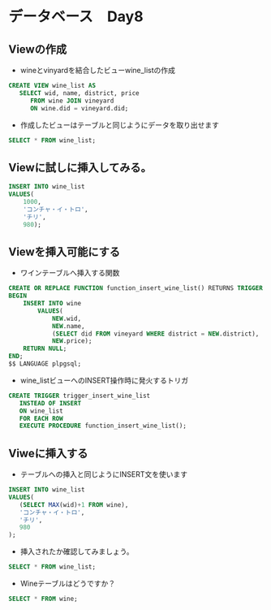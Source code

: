# データベース　Day8

## Viewの作成

* wineとvinyardを結合したビューwine_listの作成

```SQL
CREATE VIEW wine_list AS
   SELECT wid, name, district, price
      FROM wine JOIN vineyard 
      ON wine.did = vineyard.did;
```

* 作成したビューはテーブルと同じようにデータを取り出せます

```SQL
SELECT * FROM wine_list;
```

## Viewに試しに挿入してみる。

```SQL
INSERT INTO wine_list 
VALUES(   
	1000,
	'コンチャ・イ・トロ',  
	'チリ',  
	980);
```

## Viewを挿入可能にする

* ワインテーブルへ挿入する関数

```SQL
CREATE OR REPLACE FUNCTION function_insert_wine_list() RETURNS TRIGGER AS $$
BEGIN
	INSERT INTO wine 
		VALUES(
    		NEW.wid,
    		NEW.name,
     		(SELECT did FROM vineyard WHERE district = NEW.district),
       		NEW.price);
	RETURN NULL;
END;
$$ LANGUAGE plpgsql;
```

* wine_listビューへのINSERT操作時に発火するトリガ

```SQL
CREATE TRIGGER trigger_insert_wine_list
   INSTEAD OF INSERT
   ON wine_list 
   FOR EACH ROW
   EXECUTE PROCEDURE function_insert_wine_list();
 ```
 
 ## Viweに挿入する
 
 * テーブルへの挿入と同じようにINSERT文を使います
 
```SQL
INSERT INTO wine_list 
VALUES(
   (SELECT MAX(wid)+1 FROM wine),
   'コンチャ・イ・トロ',
   'チリ',
   980
);
```

* 挿入されたか確認してみましょう。

```SQL
SELECT * FROM wine_list;
```

* Wineテーブルはどうですか？

```SQL
SELECT * FROM wine;
```
